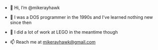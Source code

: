 - 👋 Hi, I’m @mikerayhawk

- :floppy_disk: I was a DOS programmer in the 1990s and I've learned nothing new since then

- 🔧 I did a lot of work at LEGO in the meantime though

- 📫 Reach me at mikerayhawk@gmail.com

<!---
mikerayhawk/mikerayhawk is a ✨ special ✨ repository because its `README.md` (this file) appears on your GitHub profile.
You can click the Preview link to take a look at your changes.
--->
